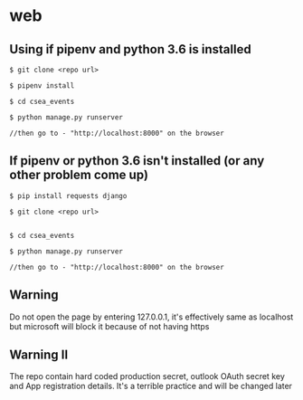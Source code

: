 # web
 ## Using if pipenv and python 3.6 is installed
 
```
$ git clone <repo url>

$ pipenv install

$ cd csea_events

$ python manage.py runserver

//then go to - "http://localhost:8000" on the browser

```

## If pipenv or python 3.6 isn't installed (or any other problem come up)

```
$ pip install requests django

$ git clone <repo url>


$ cd csea_events

$ python manage.py runserver

//then go to - "http://localhost:8000" on the browser
```

## Warning

Do not open the page by entering 127.0.0.1, it's effectively same as localhost but microsoft will block it because of not having https

## Warning II

The repo contain hard coded production secret, outlook OAuth secret key and App registration details. It's a terrible practice and will be changed later
